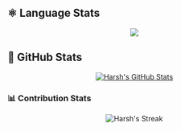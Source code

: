 ## &#x269B; Language Stats
<p align="center">
  <a align="center" href="https://github.com/Gyan0707">
    <img align="center" src="https://github-readme-stats.vercel.app/api/top-langs/?username=Gyan0707&theme=react&hide_border=true" />
  </a>
</p>

## &#x1F680; GitHub Stats
<p align="center">
  <a align="center" href="https://github.com/Gyan0707">
    <img align="center" src="https://github-readme-stats.vercel.app/api?username=Gyan0707&show_icons=true&line_height=27&count_private=true&theme=react&hide_border=true" alt="Harsh's GitHub Stats" />
  </a>
 </p>
<h3> &#128202; Contribution Stats</h3>
<p align="center">
  <img alt="Harsh's Streak" src="https://github-readme-streak-stats.herokuapp.com?user=Gyan0707&theme=react&hide_border=true"/>
</p>
